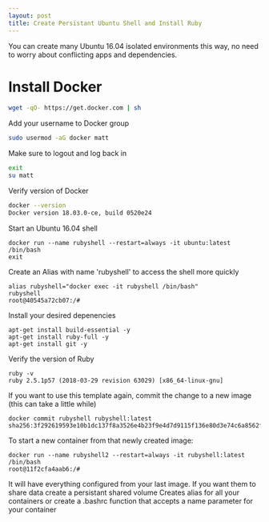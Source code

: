 ```yaml
---
layout: post
title: Create Persistant Ubuntu Shell and Install Ruby
---
```


You can create many Ubuntu 16.04 isolated environments this way, no need to worry about conflicting apps and dependencies. 

# Install Docker
```sh
wget -qO- https://get.docker.com | sh
```
Add your username to Docker group
```sh
sudo usermod -aG docker matt
```
Make sure to logout and log back in
```sh
exit
su matt
```
Verify version of Docker
```sh
docker --version
Docker version 18.03.0-ce, build 0520e24
```

Start an Ubuntu 16.04 shell
```
docker run --name rubyshell --restart=always -it ubuntu:latest /bin/bash
exit
```

Create an Alias with name 'rubyshell' to access the shell more quickly
```
alias rubyshell="docker exec -it rubyshell /bin/bash"
rubyshell
root@40545a72cb07:/# 
```

Install your desired depenencies
```
apt-get install build-essential -y
apt-get install ruby-full -y
apt-get install git -y
```

Verify the version of Ruby
```
ruby -v
ruby 2.5.1p57 (2018-03-29 revision 63029) [x86_64-linux-gnu]
```

If you want to use this template again, commit the change to a new image (this can take a little while)
```
docker commit rubyshell rubyshell:latest
sha256:3f292619593e10b1dc137f8a3526e4b23f9e4d7d9115f136e80d3e74c6a8562f
```

To start a new container from that newly created image: 
```
docker run --name rubyshell2 --restart=always -it rubyshell:latest /bin/bash
root@11f2cfa4aab6:/# 
```
It will have everything configured from your last image. If you want them to share data create a persistant shared volume
Creates alias for all your containers or create a .bashrc function that accepts a name parameter for your container
